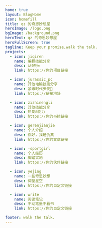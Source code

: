 ```yaml
---
home: true
layout: BlogHome
icon: homefill
title: qz 的奇思妙想屋
heroImage: /logo.png
bgImage: /background.png
heroText: qz 的奇思妙想屋
heroFullScreen: true
tagline: Keep your promise,walk the talk.
projects:
  - icon: jiqiren
    name: 编程技能分享
    desc: 从0到∞
    link: https://你的项目链接

  - icon: jurassic_pc
    name: 其他电脑技能分享
    desc: 紧跟时代步伐🫡
    link: https://链接地址

  - icon: zizhinengli
    name: 其他技能分享
    desc: 热爱&能力
    link: https://你的书籍链接

  - icon: gerenjianjie
    name: 个人介绍
    desc: 你好，我是仇真
    link: https://你的文章链接

  - icon: -sportgirl
    name: 个人经历
    desc: 脚踏实地
    link: https://你的伙伴链接

  - icon: yejing
    name: 一些奇思妙想
    desc: 仰望星空
    link: https://你的自定义链接

  - icon: write
    name: 阅读笔记
    desc: 不动笔墨不看书
    link: https://你的自定义链接

footer: walk the talk.
---
```


